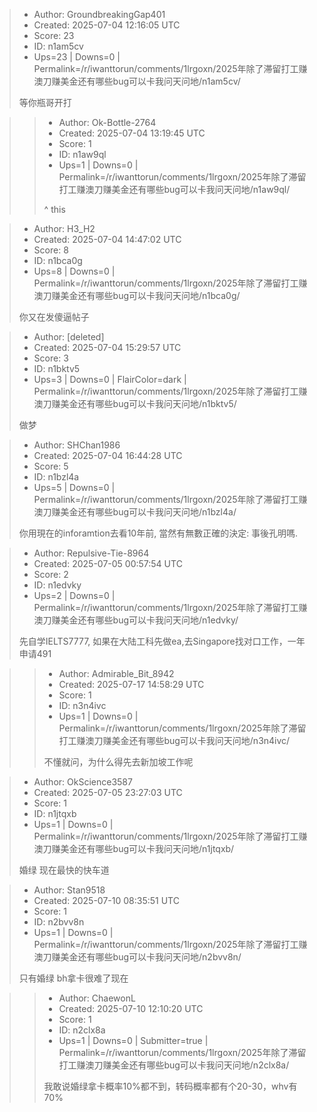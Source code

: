 > - Author: GroundbreakingGap401
> - Created: 2025-07-04 12:16:05 UTC
> - Score: 23
> - ID: n1am5cv
> - Ups=23 | Downs=0 | Permalink=/r/iwanttorun/comments/1lrgoxn/2025年除了滞留打工赚澳刀赚美金还有哪些bug可以卡我问天问地/n1am5cv/
>
> 等你瓶哥开打

>> - Author: Ok-Bottle-2764
>> - Created: 2025-07-04 13:19:45 UTC
>> - Score: 1
>> - ID: n1aw9ql
>> - Ups=1 | Downs=0 | Permalink=/r/iwanttorun/comments/1lrgoxn/2025年除了滞留打工赚澳刀赚美金还有哪些bug可以卡我问天问地/n1aw9ql/
>>
>> \^ this

> - Author: H3_H2
> - Created: 2025-07-04 14:47:02 UTC
> - Score: 8
> - ID: n1bca0g
> - Ups=8 | Downs=0 | Permalink=/r/iwanttorun/comments/1lrgoxn/2025年除了滞留打工赚澳刀赚美金还有哪些bug可以卡我问天问地/n1bca0g/
>
> 你又在发傻逼帖子

> - Author: [deleted]
> - Created: 2025-07-04 15:29:57 UTC
> - Score: 3
> - ID: n1bktv5
> - Ups=3 | Downs=0 | FlairColor=dark | Permalink=/r/iwanttorun/comments/1lrgoxn/2025年除了滞留打工赚澳刀赚美金还有哪些bug可以卡我问天问地/n1bktv5/
>
> 做梦

> - Author: SHChan1986
> - Created: 2025-07-04 16:44:28 UTC
> - Score: 5
> - ID: n1bzl4a
> - Ups=5 | Downs=0 | Permalink=/r/iwanttorun/comments/1lrgoxn/2025年除了滞留打工赚澳刀赚美金还有哪些bug可以卡我问天问地/n1bzl4a/
>
> 你用現在的inforamtion去看10年前, 當然有無數正確的決定: 事後孔明嗎.

> - Author: Repulsive-Tie-8964
> - Created: 2025-07-05 00:57:54 UTC
> - Score: 2
> - ID: n1edvky
> - Ups=2 | Downs=0 | Permalink=/r/iwanttorun/comments/1lrgoxn/2025年除了滞留打工赚澳刀赚美金还有哪些bug可以卡我问天问地/n1edvky/
>
> 先自学IELTS7777, 如果在大陆工科先做ea,去Singapore找对口工作，一年申请491

>> - Author: Admirable_Bit_8942
>> - Created: 2025-07-17 14:58:29 UTC
>> - Score: 1
>> - ID: n3n4ivc
>> - Ups=1 | Downs=0 | Permalink=/r/iwanttorun/comments/1lrgoxn/2025年除了滞留打工赚澳刀赚美金还有哪些bug可以卡我问天问地/n3n4ivc/
>>
>> 不懂就问，为什么得先去新加坡工作呢

> - Author: OkScience3587
> - Created: 2025-07-05 23:27:03 UTC
> - Score: 1
> - ID: n1jtqxb
> - Ups=1 | Downs=0 | Permalink=/r/iwanttorun/comments/1lrgoxn/2025年除了滞留打工赚澳刀赚美金还有哪些bug可以卡我问天问地/n1jtqxb/
>
> 婚绿 现在最快的快车道

> - Author: Stan9518
> - Created: 2025-07-10 08:35:51 UTC
> - Score: 1
> - ID: n2bvv8n
> - Ups=1 | Downs=0 | Permalink=/r/iwanttorun/comments/1lrgoxn/2025年除了滞留打工赚澳刀赚美金还有哪些bug可以卡我问天问地/n2bvv8n/
>
> 只有婚绿 bh拿卡很难了现在

>> - Author: ChaewonL
>> - Created: 2025-07-10 12:10:20 UTC
>> - Score: 1
>> - ID: n2clx8a
>> - Ups=1 | Downs=0 | Submitter=true | Permalink=/r/iwanttorun/comments/1lrgoxn/2025年除了滞留打工赚澳刀赚美金还有哪些bug可以卡我问天问地/n2clx8a/
>>
>> 我敢说婚绿拿卡概率10%都不到，转码概率都有个20-30，whv有70%
